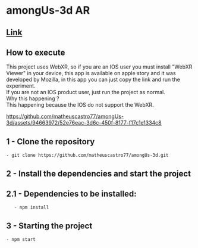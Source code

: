 # amongUs-3d AR

## [Link](https://pokedex-ebon-iota.vercel.app/)

## How to execute
This project uses WebXR, so if you are an IOS user you must install "WebXR Viewer" in your device, this app is available on apple story and it was developed by Mozilla, in this app you can just copy the link and run the experiment. </br>
If you are not an IOS product user, just run the project as normal. </br>
Why this happening ? </br>
This happening because the IOS do not support the WebXR.

https://github.com/matheuscastro77/amongUs-3d/assets/94663972/52e76eac-3d6c-450f-8177-f17c1e1334c8



## 1 - Clone the repository
	- git clone https://github.com/matheuscastro77/amongUs-3d.git
## 2 - Install the dependencies and start the project

## 2.1 - Dependencies to be installed:
       - npm install
      
## 3 - Starting the project
	- npm start
      
  
